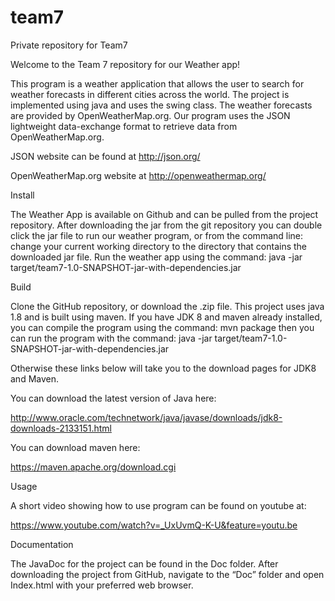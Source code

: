 # team7
Private repository for Team7

Welcome to the Team 7 repository for our Weather app!


This program is a weather application that allows the user to search for weather forecasts in different cities across the world. The project is implemented using java and uses the swing class. The weather forecasts are provided by OpenWeatherMap.org. Our program uses the JSON lightweight data-exchange format to retrieve data from OpenWeatherMap.org. 

JSON website can be found at http://json.org/

OpenWeatherMap.org website at http://openweathermap.org/

Install

The Weather App is available on Github and can be pulled from the project repository. After downloading the jar from the git repository you can double click the jar file to run our weather program, or from the command line: change your current working directory to the directory that contains the downloaded jar file. Run the weather app using the command: 
java -jar target/team7-1.0-SNAPSHOT-jar-with-dependencies.jar

Build

Clone the GitHub repository, or download the .zip file. 
This project uses java 1.8 and is built using maven. If you have JDK 8 and maven already installed, you can compile the program using the command: mvn package
then you can run the program with the command:
java -jar target/team7-1.0-SNAPSHOT-jar-with-dependencies.jar

Otherwise these links below will take you to the download pages for JDK8 and Maven.

You can download the latest version of Java here:

http://www.oracle.com/technetwork/java/javase/downloads/jdk8-downloads-2133151.html

You can download maven here:

https://maven.apache.org/download.cgi

Usage

A short video showing how to use program can be found on youtube at:

https://www.youtube.com/watch?v=_UxUvmQ-K-U&feature=youtu.be

Documentation

The JavaDoc for the project can be found in the Doc folder. After downloading the project from GitHub, navigate to the “Doc” folder and open Index.html with your preferred web browser. 

